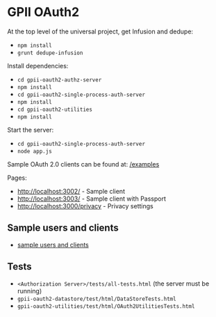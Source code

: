 GPII OAuth2
===========

At the top level of the universal project, get Infusion and dedupe:

- `npm install`
- `grunt dedupe-infusion`

Install dependencies:

- `cd gpii-oauth2-authz-server`
- `npm install`
- `cd gpii-oauth2-single-process-auth-server`
- `npm install`
- `cd gpii-oauth2-utilities`
- `npm install`

Start the server:

- `cd gpii-oauth2-single-process-auth-server`
- `node app.js`

Sample OAuth 2.0 clients can be found at: [/examples](../../../examples)

Pages:

- [http://localhost:3002/](http://localhost:3002/) - Sample client
- [http://localhost:3003/](http://localhost:3003/) - Sample client with Passport
- [http://localhost:3000/privacy](http://localhost:3000/privacy) - Privacy settings

Sample users and clients
------------------------

- [sample users and clients](gpii-oauth2-datastore/src/DataStoreWithSampleData.js)

Tests
-----

- `<Authorization Server>/tests/all-tests.html` (the server must be running)
- `gpii-oauth2-datastore/test/html/DataStoreTests.html`
- `gpii-oauth2-utilities/test/html/OAuth2UtilitiesTests.html`

